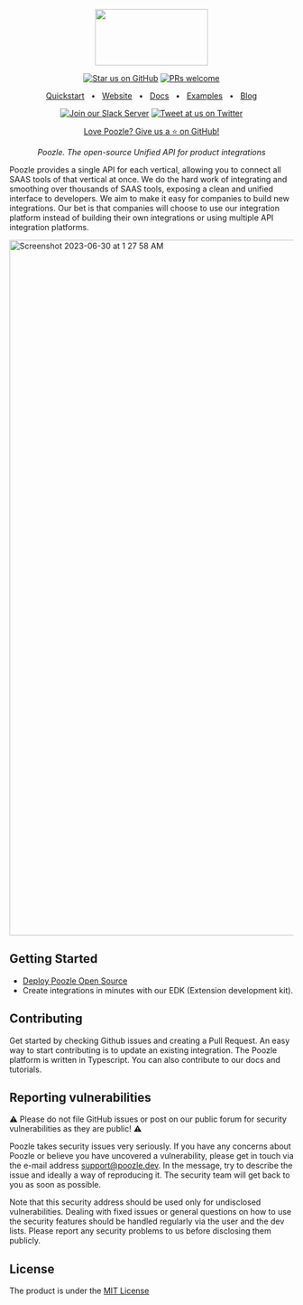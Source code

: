 <p align="center">
  <a href="https://poozle.dev"><img src="https://user-images.githubusercontent.com/17528887/221166175-706c5ce3-756e-49b5-985b-1dc5bf40b8e1.svg" width="200" height="100" /></a>
</p>

<div align="center">

[![Star us on GitHub](https://img.shields.io/github/stars/poozlehq/engine?color=FFD700&label=Stars&logo=Github)](https://github.com/poozlehq/engine)
[![PRs welcome](https://img.shields.io/badge/PRs-welcome-brightgreen.svg)](https://docs.poozle.dev/contributing)

[Quickstart](https://docs.poozle.dev/quickstart)
<span>&nbsp;&nbsp;•&nbsp;&nbsp;</span>
[Website](https://poozle.dev/)
<span>&nbsp;&nbsp;•&nbsp;&nbsp;</span>
[Docs](https://docs.poozle.dev)
<span>&nbsp;&nbsp;•&nbsp;&nbsp;</span>
[Examples](https://docs.poozle.dev/examples)
<span>&nbsp;&nbsp;•&nbsp;&nbsp;</span>
[Blog](https://blog.poozle.dev/)

[![Join our Slack Server](https://img.shields.io/badge/Slack-chat%20with%20us-%235865F2?style=flat&logo=slack&logoColor=%23fff)](https://join.slack.com/t/poozle-community/shared_invite/zt-1u4mz911h-FeWpOA82wA8kyrz3xg58xQ)
[![Tweet at us on Twitter](https://img.shields.io/badge/Twitter-tweet%20at%20us-1da1f2?style=flat&logo=twitter&logoColor=%23fff)](https://twitter.com/poozlehq)

[Love Poozle? Give us a ⭐ on GitHub!](https://github.com/poozlehq/engine)

</div>

<p align="center">
    <em>Poozle. The open-source Unified API for product integrations
</em>
</p>

Poozle provides a single API for each vertical, allowing you to connect all SAAS tools of that vertical at once. We do the hard work of integrating and smoothing over thousands of SAAS tools, exposing a clean and unified interface to developers. We aim to make it easy for companies to build new integrations. Our bet is that companies will choose to use our integration platform instead of building their own integrations or using multiple API integration platforms.

<img width="1232" alt="Screenshot 2023-06-30 at 1 27 58 AM" src="https://github.com/poozlehq/engine/assets/17528887/3d8f3fa3-79fe-4154-8308-ab627c6d5d30">


## Getting Started
* [Deploy Poozle Open Source](https://docs.poozle.dev/oss/deploy-poozle)
* Create integrations in minutes with our EDK (Extension development kit).

## Contributing

Get started by checking Github issues and creating a Pull Request. An easy way to start contributing is to update an existing integration. The Poozle platform is written in Typescript. You can also contribute to our docs and tutorials.

## Reporting vulnerabilities

⚠️ Please do not file GitHub issues or post on our public forum for security vulnerabilities as they are public! ⚠️

Poozle takes security issues very seriously. If you have any concerns about Poozle or believe you have uncovered a vulnerability, please get in touch via the e-mail address support@poozle.dev. In the message, try to describe the issue and ideally a way of reproducing it. The security team will get back to you as soon as possible.

Note that this security address should be used only for undisclosed vulnerabilities. Dealing with fixed issues or general questions on how to use the security features should be handled regularly via the user and the dev lists. Please report any security problems to us before disclosing them publicly.

## License

The product is under the [MIT License](https://github.com/poozlehq/engine/blob/main/LICENSE.md)
